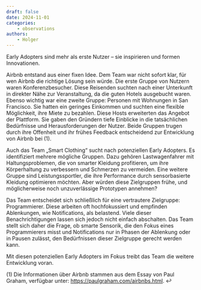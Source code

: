 ```yaml
---
draft: false
date: 2024-11-01
categories:
    - observations
authors:
    - Holger
---
```


Early Adopters sind mehr als erste Nutzer – sie inspirieren und formen Innovationen.

Airbnb entstand aus einer fixen Idee. Dem Team war nicht sofort klar, für wen Airbnb die richtige Lösung sein würde. Die erste Gruppe von Nutzern waren Konferenzbesucher. Diese Reisenden suchten nach einer Unterkunft in direkter Nähe zur Veranstaltung, da die guten Hotels ausgebucht waren. Ebenso wichtig war eine zweite Gruppe: Personen mit Wohnungen in San Francisco. Sie hatten ein geringes Einkommen und suchten eine flexible Möglichkeit, ihre Miete zu bezahlen. Diese Hosts erweiterten das Angebot der Plattform. Sie gaben den Gründern tiefe Einblicke in die tatsächlichen Bedürfnisse und Herausforderungen der Nutzer. Beide Gruppen trugen durch ihre Offenheit und ihr frühes Feedback entscheidend zur Entwicklung von Airbnb bei (1).

Auch das Team „Smart Clothing“ sucht nach potenziellen Early Adopters. Es identifiziert mehrere mögliche Gruppen. Dazu gehören Lastwagenfahrer mit Haltungsproblemen, die von smarter Kleidung profitieren, um ihre Körperhaltung zu verbessern und Schmerzen zu vermeiden. Eine weitere Gruppe sind Leistungssportler, die ihre Performance durch sensorbasierte Kleidung optimieren möchten. Aber würden diese Zielgruppen frühe, und möglicherweise noch unzuverlässige Prototypen annehmen?

Das Team entscheidet sich schließlich für eine vertrautere Zielgruppe: Programmierer. Diese arbeiten oft hochfokussiert und empfinden Ablenkungen, wie Notifications, als belastend. Viele dieser Benachrichtigungen lassen sich jedoch nicht einfach abschalten. Das Team stellt sich daher die Frage, ob smarte Sensorik, die den Fokus eines Programmierers misst und Notifications nur in Phasen der Ablenkung oder in Pausen zulässt, den Bedürfnissen dieser Zielgruppe gerecht werden kann.

Mit diesen potenziellen Early Adopters im Fokus treibt das Team die weitere Entwicklung voran.

(1) Die Informationen über Airbnb stammen aus dem Essay von Paul Graham, verfügbar unter: https://paulgraham.com/airbnbs.html. ↩